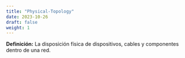 ```yaml
---
title: "Physical-Topology"
date: 2023-10-26
draft: false
weight: 1
---
```


**Definición:** La disposición física de dispositivos, cables y componentes dentro de una red.
